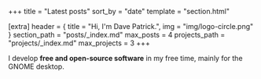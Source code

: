 +++
title = "Latest posts"
sort_by = "date"
template = "section.html"

[extra]
header = { title = "Hi, I'm Dave Patrick.", img = "img/logo-circle.png" }
section_path = "posts/_index.md"
max_posts = 4
projects_path = "projects/_index.md"
max_projects = 3
+++

I develop **free and open-source software** in my free time, mainly for the GNOME desktop.
